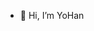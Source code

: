 - 👋 Hi, I’m YoHan

<!---
YoHan2709/YoHan2709 is a ✨ special ✨ repository because its `README.md` (this file) appears on your GitHub profile.
You can click the Preview link to take a look at your changes.
--->
